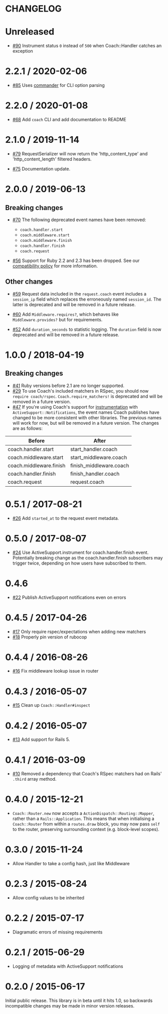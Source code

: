 # CHANGELOG

# Unreleased

* [#90](https://github.com/gocardless/coach/pull/90) Instrument status `0` instead of `500` when Coach::Handler catches an exception

# 2.2.1 / 2020-02-06

* [#85](https://github.com/gocardless/coach/pull/85) Uses [commander](https://github.com/commander-rb/commander) for CLI option parsing

# 2.2.0 / 2020-01-08

* [#68](https://github.com/gocardless/coach/pull/68) Add `coach` CLI and add
  documentation to README

# 2.1.0 / 2019-11-14

* [#79](https://github.com/gocardless/coach/pull/79) RequestSerializer will now
  return the 'http_content_type' and 'http_content_length' filtered headers.

* [#75](https://github.com/gocardless/coach/pull/75) Documentation update.

# 2.0.0 / 2019-06-13

## Breaking changes

* [#70](https://github.com/gocardless/coach/pull/70) The following deprecated event names have been removed:
  * `coach.handler.start`
  * `coach.middleware.start`
  * `coach.middleware.finish`
  * `coach.handler.finish`
  * `coach.request`

* [#56](https://github.com/gocardless/coach/pull/56) Support for Ruby 2.2 and 2.3 has been
  dropped. See our [compatibility policy](https://github.com/gocardless/coach/blob/master/docs/COMPATIBILITY.md) for more information.

## Other changes

* [#59](https://github.com/gocardless/coach/pull/59) Request data included in the
  `request.coach` event includes a `session_ip` field which replaces the erroneously named
  `session_id`. The latter is deprecated and will be removed in a future release.

* [#60](https://github.com/gocardless/coach/pull/60) Add `Middleware.requires?`, which
  behaves like `Middleware.provides?` but for requirements.

* [#52](https://github.com/gocardless/coach/pull/52) Add `duration_seconds` to statistic
  logging. The `duration` field is now deprecated and will be removed in a future release.

# 1.0.0 / 2018-04-19

## Breaking changes

* [#41](https://github.com/gocardless/coach/pull/41) Ruby versions before 2.1 are no
longer supported.
* [#29](https://github.com/gocardless/coach/pull/29) To use Coach's included matchers
in RSpec, you should now `require coach/rspec`. `Coach.require_matchers!` is deprecated
and will be removed in a future version.
* [#47](https://github.com/gocardless/coach/pull/47) If you're using Coach's support for
[instrumentation](https://github.com/gocardless/coach#instrumentation) with
`ActiveSupport::Notifications`, the event names Coach publishes have changed to be more
consistent with other libraries. The previous names will work for now, but will be removed in a future version. The changes are as follows:

| Before                  | After                   |
| ----------------------- | ------------------------|
| coach.handler.start     | start_handler.coach     |
| coach.middleware.start  | start_middleware.coach  |
| coach.middleware.finish | finish_middleware.coach |
| coach.handler.finish    | finish_handler.coach    |
| coach.request           | request.coach           |

# 0.5.1 / 2017-08-21

* [#26](https://github.com/gocardless/coach/pull/26) Add `started_at` to the
  request event metadata.

# 0.5.0 / 2017-08-07

* [#24](https://github.com/gocardless/coach/pull/24) Use
  ActiveSupport.instrument for coach.handler.finish event. Potentially breaking
  change as the coach.handler.finish subscribers may trigger twice, depending on
  how users have subscribed to them.

# 0.4.6

* [#22](https://github.com/gocardless/coach/pull/22) Publish ActiveSupport notifications
  even on errors

# 0.4.5 / 2017-04-26

* [#17](https://github.com/gocardless/coach/pull/17) Only require rspec/expectations
  when adding new matchers
* [#18](https://github.com/gocardless/coach/pull/18) Properly pin version of rubocop

# 0.4.4 / 2016-08-26

* [#16](https://github.com/gocardless/coach/pull/16) Fix middleware lookup issue in router

# 0.4.3 / 2016-05-07

* [#15](https://github.com/gocardless/coach/pull/15) Clean up `Coach::Handler#inspect`

# 0.4.2 / 2016-05-07

* [#13](https://github.com/gocardless/coach/pull/13) Add support for Rails 5.

# 0.4.1 / 2016-03-09

* [#10](https://github.com/gocardless/coach/pull/10) Removed a dependency that Coach's RSpec matchers had on Rails' `.third` array method.

# 0.4.0 / 2015-12-21

* `Coach::Router.new` now accepts a `ActionDispatch::Routing::Mapper`, rather
  than a `Rails::Application`. This means that when initialising a
  `Coach::Router` from within a `routes.draw` block, you may now pass `self` to
  the router, preserving surrounding context (e.g. block-level scopes).


# 0.3.0 / 2015-11-24

* Allow Handler to take a config hash, just like Middleware


# 0.2.3 / 2015-08-24

* Allow config values to be inherited


# 0.2.2 / 2015-07-17

* Diagramatic errors of missing requirements


# 0.2.1 / 2015-06-29

* Logging of metadata with ActiveSupport notifications


# 0.2.0 / 2015-06-17

Initial public release. This library is in beta until it hits 1.0, so backwards
incompatible changes may be made in minor version releases.
